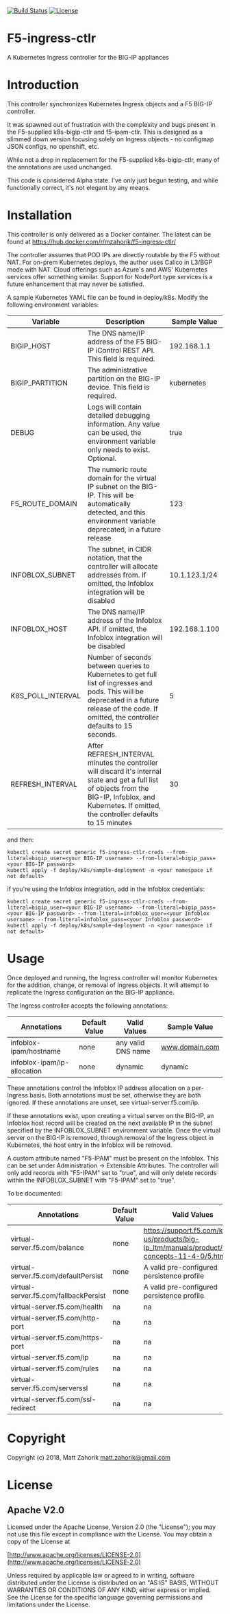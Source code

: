 [![Build Status](https://travis-ci.org/mzahorik/f5-ingress-ctlr.svg?branch=master)](https://travis-ci.org/mzahorik/f5-ingress-ctlr) [![License](https://img.shields.io/badge/License-Apache%202.0-blue.svg)](https://opensource.org/licenses/Apache-2.0)
# F5-ingress-ctlr
A Kubernetes Ingress controller for the BIG-IP appliances

# Introduction

This controller synchronizes Kubernetes Ingress objects and a F5 BIG-IP controller.

It was spawned out of frustration with the complexity and bugs present in the F5-supplied k8s-bigip-ctlr and f5-ipam-ctlr.  This is designed as a slimmed down version focusing solely on Ingress objects - no configmap JSON configs, no openshift, etc.

While not a drop in replacement for the F5-supplied k8s-bigip-ctlr, many of the annotations are used unchanged.

This code is considered Alpha state.  I've only just begun testing, and while functionally correct, it's not elegant by any means.

# Installation

This controller is only delivered as a Docker container.  The latest can be found at https://hub.docker.com/r/mzahorik/f5-ingress-ctlr/

The controller assumes that POD IPs are directly routable by the F5 without NAT.  For on-prem Kubernetes deploys, the author uses Calico in L3/BGP mode with NAT.  Cloud offerings such as Azure's and AWS' Kubernetes services offer something similar.  Support for NodePort type services is a future enhancement that may never be satisfied.

A sample Kubernetes YAML file can be found in deploy/k8s.  Modify the following environment variables:

Variable | Description | Sample Value
-------- | ----------- | ------------
BIGIP_HOST | The DNS name/IP address of the F5 BIG-IP iControl REST API.  This field is required. | 192.168.1.1
BIGIP_PARTITION | The administrative partition on the BIG-IP device.  This field is required. | kubernetes
DEBUG | Logs will contain detailed debugging information.  Any value can be used, the environment variable only needs to exist. Optional. | true
F5_ROUTE_DOMAIN | The numeric route domain for the virtual IP subnet on the BIG-IP. This will be automatically detected, and this environment variable deprecated, in a future release  | 123
INFOBLOX_SUBNET | The subnet, in CIDR notation, that the controller will allocate addresses from.  If omitted, the Infoblox integration will be disabled | 10.1.123.1/24
INFOBLOX_HOST | The DNS name/IP address of the Infoblox API. If omitted, the Infoblox integration will be disabled | 192.168.1.100
K8S_POLL_INTERVAL | Number of seconds between queries to Kubernetes to get full list of ingresses and pods.  This will be deprecated in a future release of the code.  If omitted, the controller defaults to 15 seconds. | 5
REFRESH_INTERVAL | After REFRESH_INTERVAL minutes the controller will discard it's internal state and get a full list of objects from the BIG-IP, Infoblox, and Kubernetes.  If omitted, the controller defaults to 15 minutes | 30

and then:

```
kubectl create secret generic f5-ingress-ctlr-creds --from-literal=bigip_user=<your BIG-IP username> --from-literal=bigip_pass=<your BIG-IP password>
kubectl apply -f deploy/k8s/sample-deployment -n <your namespace if not default>
```

if you're using the Infoblox integration, add in the Infoblox credentials:

```
kubectl create secret generic f5-ingress-ctlr-creds --from-literal=bigip_user=<your BIG-IP username> --from-literal=bigip_pass=<your BIG-IP password> --from-literal=infoblox_user=<your Infoblox username> --from-literal=infoblox_pass=<your Infoblox password>
kubectl apply -f deploy/k8s/sample-deployment -n <your namespace if not default>
```

# Usage

Once deployed and running, the Ingress controller will monitor Kubernetes for the addition, change, or removal of Ingress objects.  It will attempt to replicate the Ingress configuration on the BIG-IP appliance.

The Ingress controller accepts the following annotations:

Annotations | Default Value | Valid Values | Sample Value
----------- | ------------- | ------------ | ------------
infoblox-ipam/hostname | none | any valid DNS name | www.domain.com
infoblox-ipam/ip-allocation | none | dynamic | dynamic

These annotations control the Infoblox IP address allocation on a per-Ingress basis.  Both annotations must be set, otherwise they are both ignored.  If these annotations are unset, see virtual-server.f5.com/ip.

If these annotations exist, upon creating a virtual server on the BIG-IP, an Infoblox host record will be created on the next available IP in the subnet specified by the INFOBLOX_SUBNET environment variable.  Once the virtual server on the BIG-IP is removed, through removal of the Ingress object in Kubernetes, the host entry in the Infoblox will be removed.

A custom attribute named "F5-IPAM" must be present on the Infoblox. This can be set under Administration -> Extensible Attributes.  The controller will only add records with "F5-IPAM" set to "true", and will only delete records within the INFOBLOX_SUBNET with "F5-IPAM" set to "true".

To be documented:

Annotations | Default Value | Valid Values | Sample Value
----------- | ------------- | ------------ | ------------
virtual-server.f5.com/balance | none | https://support.f5.com/kb/en-us/products/big-ip_ltm/manuals/product/ltm-concepts-11-4-0/5.html | round-robin
virtual-server.f5.com/defaultPersist | none | A valid pre-configured persistence profile | /Common/ssl
virtual-server.f5.com/fallbackPersist | none | A valid pre-configured persistence profile | /Common/source_addr
virtual-server.f5.com/health | na | na | na
virtual-server.f5.com/http-port | na | na | na
virtual-server.f5.com/https-port | na | na | na
virtual-server.f5.com/ip | na | na | na
virtual-server.f5.com/rules | na | na | na
virtual-server.f5.com/serverssl | na | na | na
virtual-server.f5.com/ssl-redirect | na | na | na

# Copyright

Copyright (c) 2018, Matt Zahorik <matt.zahorik@gmail.com>

# License

## Apache V2.0

Licensed under the Apache License, Version 2.0 (the "License"); you may not use
this file except in compliance with the License. You may obtain a copy of the
License at

[http://www.apache.org/licenses/LICENSE-2.0](http://www.apache.org/licenses/LICENSE-2.0)

Unless required by applicable law or agreed to in writing, software
distributed under the License is distributed on an "AS IS" BASIS,
WITHOUT WARRANTIES OR CONDITIONS OF ANY KIND, either express or implied.
See the License for the specific language governing permissions and limitations
under the License.
